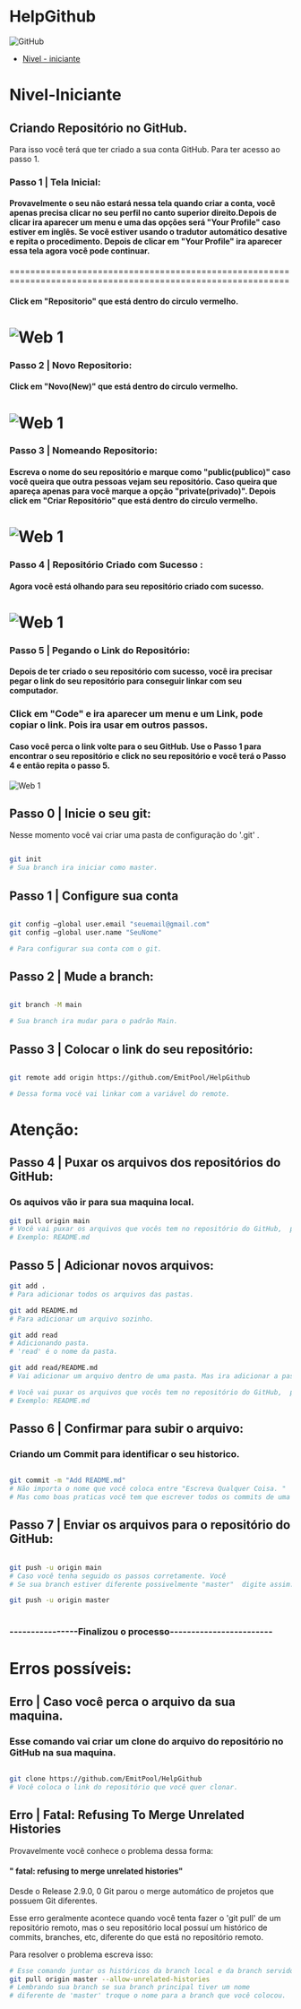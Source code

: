 # HelpGithub
![GitHub](https://img.shields.io/github/license/EmmettBrown/HelpGithub)

<!--ts-->
   * [Nivel - iniciante](#Nivel-Iniciante)
   
 <!--te-->
# Nivel-Iniciante
## Criando Repositório no GitHub.
Para isso você terá que ter criado a sua conta GitHub. Para ter acesso ao passo 1.
### Passo 1  | Tela Inicial: 
#### Provavelmente o seu não estará nessa tela quando criar a conta, você apenas precisa clicar no seu perfil no canto superior direito.Depois de clicar ira aparecer um menu e uma das opções será "Your Profile" caso estiver em inglês. Se você estiver usando o tradutor automático desative e repita o procedimento. Depois de clicar em "Your Profile" ira aparecer essa tela agora você pode continuar.
============================================================================================================
#### Click em "Repositorio" que está dentro do circulo vermelho.
![Web 1](https://github.com/EmmettBrowwn/HelpGithub/blob/main/assets/Passo1Inicio.png) 
============================================================================================================
### Passo 2  | Novo Repositorio: 

#### Click em "Novo(New)" que está dentro do circulo vermelho.
![Web 1](https://github.com/EmmettBrowwn/HelpGithub/blob/main/assets/Passo2Inicio.png) 
============================================================================================================
### Passo 3  | Nomeando Repositorio: 

#### Escreva o nome do seu repositório e marque como "public(publico)" caso você queira que outra pessoas vejam seu repositório. Caso queira que apareça apenas para você marque a opção "private(privado)". Depois click em "Criar Repositório" que está dentro do circulo vermelho.
![Web 1](https://github.com/EmmettBrowwn/HelpGithub/blob/main/assets/Passo3Inicio.png) 
============================================================================================================
### Passo 4 | Repositório Criado com Sucesso : 

#### Agora você está olhando para seu repositório criado com sucesso.
![Web 1](https://github.com/EmmettBrowwn/HelpGithub/blob/main/assets/Passo4Inicio.png) 
============================================================================================================
### Passo 5 | Pegando o Link do Repositório: 
#### Depois de ter criado o seu repositório com sucesso, você ira precisar pegar o link do seu repositório para conseguir linkar com seu computador.
### Click em "Code" e ira aparecer um menu e um Link, pode copiar o link. Pois ira usar em outros passos.
 #### Caso você perca o link volte para o seu GitHub. Use o Passo 1 para encontrar o seu repositório e click no seu repositório e você terá o Passo 4 e então repita o passo 5. 
 
![Web 1](https://github.com/EmmettBrowwn/HelpGithub/blob/main/assets/Passo5Inicio.png) 








## Passo 0 | Inicie o seu git: 
Nesse momento você vai criar uma pasta de configuração do '.git' .
```bash

git init
# Sua branch ira iniciar como master.

```
## Passo 1 | Configure sua conta

````bash

git config –global user.email "seuemail@gmail.com"
git config –global user.name "SeuNome"

# Para configurar sua conta com o git.

````

## Passo 2 | Mude a branch:

````bash

git branch -M main

# Sua branch ira mudar para o padrão Main.
````


## Passo 3 | Colocar o link do seu repositório: 

````bash

git remote add origin https://github.com/EmitPool/HelpGithub

# Dessa forma você vai linkar com a variável do remote.
````
# Atenção:
## Passo 4 | Puxar os arquivos dos repositórios do GitHub:
### Os aquivos vão ir para sua maquina local.
````bash
git pull origin main
# Você vai puxar os arquivos que vocês tem no repositório do GitHub,  para sua maquina local.
# Exemplo: README.md
````

## Passo 5 | Adicionar novos arquivos:

````bash
git add . 
# Para adicionar todos os arquivos das pastas.

git add README.md
# Para adicionar um arquivo sozinho.

git add read
# Adicionando pasta.
# 'read' é o nome da pasta.

git add read/README.md
# Vai adicionar um arquivo dentro de uma pasta. Mas ira adicionar a pasta junto. 

# Você vai puxar os arquivos que vocês tem no repositório do GitHub,  para sua maquina local.
# Exemplo: README.md
````
## Passo 6 | Confirmar para subir o arquivo:
### Criando um Commit para identificar o seu historico.

````bash

git commit -m "Add README.md"
# Não importa o nome que você coloca entre "Escreva Qualquer Coisa. "
# Mas como boas praticas você tem que escrever todos os commits de uma forma bem clara.

````
## Passo 7 | Enviar os arquivos para o repositório do GitHub:

````bash

git push -u origin main
# Caso você tenha seguido os passos corretamente. Você 
# Se sua branch estiver diferente possivelmente "master"  digite assim.

git push -u origin master
 
````
### ----------------Finalizou o processo------------------------

# Erros possíveis:

## Erro | Caso você perca o arquivo da sua maquina.
### Esse comando vai criar um clone do arquivo do repositório no GitHub na sua maquina.

````bash

git clone https://github.com/EmitPool/HelpGithub
# Você coloca o link do repositório que você quer clonar.

````

## Erro | Fatal: Refusing To Merge Unrelated Histories
 Provavelmente você conhece o problema dessa forma:
#### " fatal: refusing to merge unrelated histories"
Desde o Release 2.9.0, 0 Git parou o merge automático de projetos que possuem Git diferentes.

Esse erro geralmente acontece quando você tenta fazer o 'git pull' de um repositório remoto, mas o seu repositório local possuí um histórico de commits, branches, etc, diferente do que está no repositório remoto.

Para resolver o problema escreva isso:

````bash
# Esse comando juntar os históricos da branch local e da branch servidor.
git pull origin master --allow-unrelated-histories
# Lembrando sua branch se sua branch principal tiver um nome 
# diferente de 'master' troque o nome para a branch que você colocou.
````








